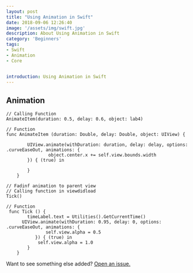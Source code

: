 ```yaml
---
layout: post
title: "Using Animation in Swift"
date: 2018-09-06 12:26:40
image: '/assets/img/swift.jpg'
description: About Using Animation in Swift
category: 'Beginners'
tags:
- Swift
- Animation
- Core


introduction: Using Animation in Swift
---
```



## Animation


```
// Calling Function
AnimateItem(duration: 0.5, delay: 0.6, object: lab4)

// Function
func AnimateItem (duration: Double, delay: Double, object: UIView) {
        
        UIView.animate(withDuration: duration, delay: delay, options: .curveEaseOut, animations: {
                object.center.x += self.view.bounds.width
        }) { (true) in
            
        }
    }
```

```
// Fadinf animation to parent view
// Calling function in viewdidload
Tick()

// Function 
 func Tick () {
        timeLabel.text = Utilities().GetCurrentTime()
      UIView.animate(withDuration: 0.95, delay: 0, options: .curveEaseOut, animations: {
               self.view.alpha = 0.5
           }) { (true) in
            self.view.alpha = 1.0
        }
    }

```


Want to see something else added? <a href="https://yugn27.github.io/contact/">Open an issue.</a>
